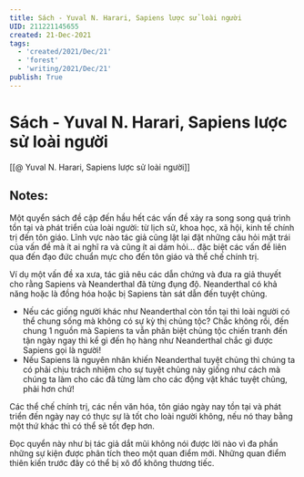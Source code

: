 ```yaml
---
title: Sách - Yuval N. Harari, Sapiens lược sử loài người
UID: 211221145655
created: 21-Dec-2021
tags:
  - 'created/2021/Dec/21'
  - 'forest'
  - 'writing/2021/Dec/21'
publish: True
---
```

# Sách - Yuval N. Harari, Sapiens lược sử loài người

[[@ Yuval N. Harari, Sapiens lược sử loài người]]

## Notes:

Một quyển sách đề cập đến hầu hết các vấn đề xảy ra song song quá trình tồn tại và phát triển của loài người: từ lịch sử, khoa học, xã hội, kinh tế chính trị đến tôn giáo. Lĩnh vực nào tác giả cũng lật lại đặt những câu hỏi mặt trái của vấn đề mà ít ai nghĩ ra và cũng ít ai dám hỏi... đặc biệt các vấn đề liên qua đến đạo đức chuẩn mực cho đến tôn giáo và thể chế chính trị.

Ví dụ một vấn đề xa xưa, tác giả nêu các dẫn chứng và đưa ra giả thuyết cho rằng Sapiens và Neanderthal đã từng đụng độ. Neanderthal có khả năng hoặc là đồng hóa hoặc bị Sapiens tàn sát dẫn đến tuyệt chủng. 

- Nếu các giống người khác như Neanderthal còn tồn tại thì loài người có thể chung sống mà không có sự kỳ thị chủng tộc? Chắc không rồi, đến chung 1 nguồn mà Sapiens ta vẫn phân biệt chủng tộc chiến tranh đến tận ngày ngay thì kể gì đến họ hàng như Neanderthal chắc gì được Sapiens gọi là người!
- Nếu Sapiens là nguyên nhân khiến Neanderthal tuyệt chủng thì chúng ta có phải chịu trách nhiệm cho sự tuyệt chủng này giống như cách mà chúng ta làm cho các đã từng làm cho các động vật khác tuyệt chủng, phải hơn chứ!

Các thể chế chính trị, các nền văn hóa, tôn giáo ngày nay tồn tại và phát triển đến ngày nay có thực sự là tốt cho loài người không, nếu nó thay bằng một thứ khác thì có thể sẽ tốt đẹp hơn.

Đọc quyển này như bị tác giả dắt mũi không nói được lời nào vì đa phần những sự kiện được phân tích theo một quan điểm mới. Những quan điểm thiên kiến trước đây có thể bị xô đổ không thương tiếc.
